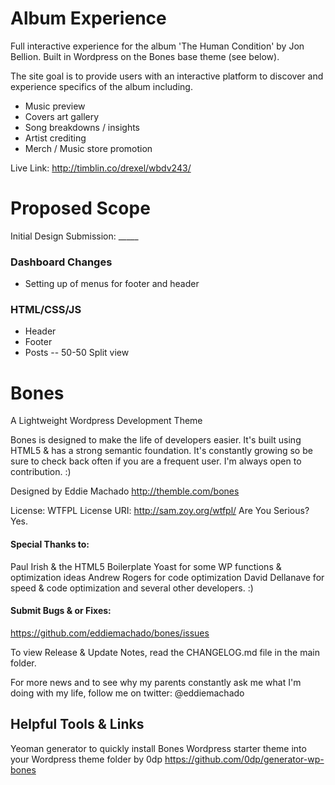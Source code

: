 # Album Experience
Full interactive experience for the album 'The Human Condition' by Jon Bellion.
Built in Wordpress on the Bones base theme (see below).

The site goal is to provide users with an interactive platform to
discover and experience specifics of the album including.
- Music preview
- Covers art gallery
- Song breakdowns / insights
- Artist crediting
- Merch / Music store promotion

Live Link: http://timblin.co/drexel/wbdv243/

# Proposed Scope

Initial Design Submission: _____

### Dashboard Changes
- Setting up of menus for footer and header

### HTML/CSS/JS
- Header
- Footer
- Posts
-- 50-50 Split view


# Bones
A Lightweight Wordpress Development Theme

Bones is designed to make the life of developers easier. It's built
using HTML5 & has a strong semantic foundation.
It's constantly growing so be sure to check back often if you are a
frequent user. I'm always open to contribution. :)

Designed by Eddie Machado
http://themble.com/bones

License: WTFPL
License URI: http://sam.zoy.org/wtfpl/
Are You Serious? Yes.

#### Special Thanks to:
Paul Irish & the HTML5 Boilerplate
Yoast for some WP functions & optimization ideas
Andrew Rogers for code optimization
David Dellanave for speed & code optimization
and several other developers. :)

#### Submit Bugs & or Fixes:
https://github.com/eddiemachado/bones/issues

To view Release & Update Notes, read the CHANGELOG.md file in the main folder.

For more news and to see why my parents constantly ask me what I'm
doing with my life, follow me on twitter: @eddiemachado

## Helpful Tools & Links

Yeoman generator to quickly install Bones Wordpress starter theme into your Wordpress theme folder
by 0dp
https://github.com/0dp/generator-wp-bones


